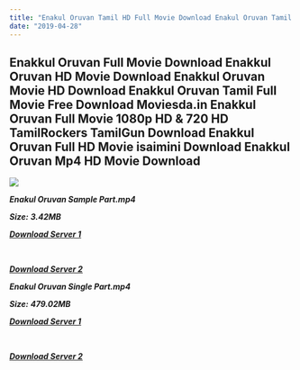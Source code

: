 ```yaml
---
title: "Enakul Oruvan Tamil HD Full Movie Download Enakul Oruvan Tamil HD Movie Download"
date: "2019-04-28"
---
```


## Enakkul Oruvan Full Movie Download Enakkul Oruvan HD Movie Download Enakkul Oruvan Movie HD Download Enakkul Oruvan Tamil Full Movie Free Download Moviesda.in Enakkul Oruvan Full Movie 1080p HD & 720 HD TamilRockers TamilGun Download Enakkul Oruvan Full HD Movie isaimini Download Enakkul Oruvan Mp4 HD Movie Download

![](https://images.moviebuff.com/fb568d2b-ed70-4904-9298-1943ecb9a695?w=1000)

**_Enakul Oruvan Sample Part.mp4_**

**_Size:_**  **_3.42MB_**

**_[Download Server 1](http://s20.uptofiles.net//files/Tamil{18b9e36be58349bcedc591cb24b1d58373c4fcb8ec6c90ee99c2d93b5f4aedc9}20Movies{18b9e36be58349bcedc591cb24b1d58373c4fcb8ec6c90ee99c2d93b5f4aedc9}20Collection/Siddharth{18b9e36be58349bcedc591cb24b1d58373c4fcb8ec6c90ee99c2d93b5f4aedc9}20Movies{18b9e36be58349bcedc591cb24b1d58373c4fcb8ec6c90ee99c2d93b5f4aedc9}20Collection/Enakkul{18b9e36be58349bcedc591cb24b1d58373c4fcb8ec6c90ee99c2d93b5f4aedc9}20Oruvan{18b9e36be58349bcedc591cb24b1d58373c4fcb8ec6c90ee99c2d93b5f4aedc9}20(2015)/Enakkul{18b9e36be58349bcedc591cb24b1d58373c4fcb8ec6c90ee99c2d93b5f4aedc9}20Oruvan{18b9e36be58349bcedc591cb24b1d58373c4fcb8ec6c90ee99c2d93b5f4aedc9}20(640x360)/Enakkul{18b9e36be58349bcedc591cb24b1d58373c4fcb8ec6c90ee99c2d93b5f4aedc9}20Oruvan{18b9e36be58349bcedc591cb24b1d58373c4fcb8ec6c90ee99c2d93b5f4aedc9}20HD{18b9e36be58349bcedc591cb24b1d58373c4fcb8ec6c90ee99c2d93b5f4aedc9}20Sample.mp4)_**

**_[  
](http://s20.uptofiles.net//files/Tamil{18b9e36be58349bcedc591cb24b1d58373c4fcb8ec6c90ee99c2d93b5f4aedc9}20Movies{18b9e36be58349bcedc591cb24b1d58373c4fcb8ec6c90ee99c2d93b5f4aedc9}20Collection/Siddharth{18b9e36be58349bcedc591cb24b1d58373c4fcb8ec6c90ee99c2d93b5f4aedc9}20Movies{18b9e36be58349bcedc591cb24b1d58373c4fcb8ec6c90ee99c2d93b5f4aedc9}20Collection/Enakkul{18b9e36be58349bcedc591cb24b1d58373c4fcb8ec6c90ee99c2d93b5f4aedc9}20Oruvan{18b9e36be58349bcedc591cb24b1d58373c4fcb8ec6c90ee99c2d93b5f4aedc9}20(2015)/Enakkul{18b9e36be58349bcedc591cb24b1d58373c4fcb8ec6c90ee99c2d93b5f4aedc9}20Oruvan{18b9e36be58349bcedc591cb24b1d58373c4fcb8ec6c90ee99c2d93b5f4aedc9}20(640x360)/Enakkul{18b9e36be58349bcedc591cb24b1d58373c4fcb8ec6c90ee99c2d93b5f4aedc9}20Oruvan{18b9e36be58349bcedc591cb24b1d58373c4fcb8ec6c90ee99c2d93b5f4aedc9}20HD{18b9e36be58349bcedc591cb24b1d58373c4fcb8ec6c90ee99c2d93b5f4aedc9}20Sample.mp4)_**

**_[Download Server 2](http://s20.uptofiles.net//files/Tamil{18b9e36be58349bcedc591cb24b1d58373c4fcb8ec6c90ee99c2d93b5f4aedc9}20Movies{18b9e36be58349bcedc591cb24b1d58373c4fcb8ec6c90ee99c2d93b5f4aedc9}20Collection/Siddharth{18b9e36be58349bcedc591cb24b1d58373c4fcb8ec6c90ee99c2d93b5f4aedc9}20Movies{18b9e36be58349bcedc591cb24b1d58373c4fcb8ec6c90ee99c2d93b5f4aedc9}20Collection/Enakkul{18b9e36be58349bcedc591cb24b1d58373c4fcb8ec6c90ee99c2d93b5f4aedc9}20Oruvan{18b9e36be58349bcedc591cb24b1d58373c4fcb8ec6c90ee99c2d93b5f4aedc9}20(2015)/Enakkul{18b9e36be58349bcedc591cb24b1d58373c4fcb8ec6c90ee99c2d93b5f4aedc9}20Oruvan{18b9e36be58349bcedc591cb24b1d58373c4fcb8ec6c90ee99c2d93b5f4aedc9}20(640x360)/Enakkul{18b9e36be58349bcedc591cb24b1d58373c4fcb8ec6c90ee99c2d93b5f4aedc9}20Oruvan{18b9e36be58349bcedc591cb24b1d58373c4fcb8ec6c90ee99c2d93b5f4aedc9}20HD{18b9e36be58349bcedc591cb24b1d58373c4fcb8ec6c90ee99c2d93b5f4aedc9}20Sample.mp4)_**

**_Enakul Oruvan Single Part.mp4_**

**_Size:_** **_479.02MB_**

**_[Download Server 1](http://s20.uptofiles.net//files/Tamil{18b9e36be58349bcedc591cb24b1d58373c4fcb8ec6c90ee99c2d93b5f4aedc9}20Movies{18b9e36be58349bcedc591cb24b1d58373c4fcb8ec6c90ee99c2d93b5f4aedc9}20Collection/Siddharth{18b9e36be58349bcedc591cb24b1d58373c4fcb8ec6c90ee99c2d93b5f4aedc9}20Movies{18b9e36be58349bcedc591cb24b1d58373c4fcb8ec6c90ee99c2d93b5f4aedc9}20Collection/Enakkul{18b9e36be58349bcedc591cb24b1d58373c4fcb8ec6c90ee99c2d93b5f4aedc9}20Oruvan{18b9e36be58349bcedc591cb24b1d58373c4fcb8ec6c90ee99c2d93b5f4aedc9}20(2015)/Enakkul{18b9e36be58349bcedc591cb24b1d58373c4fcb8ec6c90ee99c2d93b5f4aedc9}20Oruvan{18b9e36be58349bcedc591cb24b1d58373c4fcb8ec6c90ee99c2d93b5f4aedc9}20(640x360)/Enakkul{18b9e36be58349bcedc591cb24b1d58373c4fcb8ec6c90ee99c2d93b5f4aedc9}20Oruvan{18b9e36be58349bcedc591cb24b1d58373c4fcb8ec6c90ee99c2d93b5f4aedc9}20HD.mp4)_**

**_[  
](http://s20.uptofiles.net//files/Tamil{18b9e36be58349bcedc591cb24b1d58373c4fcb8ec6c90ee99c2d93b5f4aedc9}20Movies{18b9e36be58349bcedc591cb24b1d58373c4fcb8ec6c90ee99c2d93b5f4aedc9}20Collection/Siddharth{18b9e36be58349bcedc591cb24b1d58373c4fcb8ec6c90ee99c2d93b5f4aedc9}20Movies{18b9e36be58349bcedc591cb24b1d58373c4fcb8ec6c90ee99c2d93b5f4aedc9}20Collection/Enakkul{18b9e36be58349bcedc591cb24b1d58373c4fcb8ec6c90ee99c2d93b5f4aedc9}20Oruvan{18b9e36be58349bcedc591cb24b1d58373c4fcb8ec6c90ee99c2d93b5f4aedc9}20(2015)/Enakkul{18b9e36be58349bcedc591cb24b1d58373c4fcb8ec6c90ee99c2d93b5f4aedc9}20Oruvan{18b9e36be58349bcedc591cb24b1d58373c4fcb8ec6c90ee99c2d93b5f4aedc9}20(640x360)/Enakkul{18b9e36be58349bcedc591cb24b1d58373c4fcb8ec6c90ee99c2d93b5f4aedc9}20Oruvan{18b9e36be58349bcedc591cb24b1d58373c4fcb8ec6c90ee99c2d93b5f4aedc9}20HD.mp4)_**

**_[Download Server 2](http://s20.uptofiles.net//files/Tamil{18b9e36be58349bcedc591cb24b1d58373c4fcb8ec6c90ee99c2d93b5f4aedc9}20Movies{18b9e36be58349bcedc591cb24b1d58373c4fcb8ec6c90ee99c2d93b5f4aedc9}20Collection/Siddharth{18b9e36be58349bcedc591cb24b1d58373c4fcb8ec6c90ee99c2d93b5f4aedc9}20Movies{18b9e36be58349bcedc591cb24b1d58373c4fcb8ec6c90ee99c2d93b5f4aedc9}20Collection/Enakkul{18b9e36be58349bcedc591cb24b1d58373c4fcb8ec6c90ee99c2d93b5f4aedc9}20Oruvan{18b9e36be58349bcedc591cb24b1d58373c4fcb8ec6c90ee99c2d93b5f4aedc9}20(2015)/Enakkul{18b9e36be58349bcedc591cb24b1d58373c4fcb8ec6c90ee99c2d93b5f4aedc9}20Oruvan{18b9e36be58349bcedc591cb24b1d58373c4fcb8ec6c90ee99c2d93b5f4aedc9}20(640x360)/Enakkul{18b9e36be58349bcedc591cb24b1d58373c4fcb8ec6c90ee99c2d93b5f4aedc9}20Oruvan{18b9e36be58349bcedc591cb24b1d58373c4fcb8ec6c90ee99c2d93b5f4aedc9}20HD.mp4)_**
